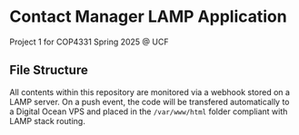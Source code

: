 # Contact Manager LAMP Application
Project 1 for COP4331 Spring 2025 @ UCF
## File Structure
All contents within this repository are monitored via a webhook stored on a LAMP server. On a push event, the code will be transfered automatically to a Digital Ocean VPS and placed in the `/var/www/html` folder compliant with LAMP stack routing.
